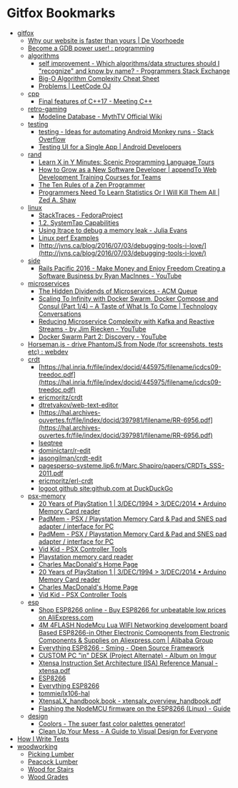 # Gitfox Bookmarks
 * [gitfox]()
   * [Why our website is faster than yours | De Voorhoede](https://www.voorhoede.nl/en/blog/why-our-website-is-faster-than-yours/)
   * [Become a GDB power user! : programming](https://www.reddit.com/r/programming/comments/4szfqz/become_a_gdb_power_user/?st=iqqw6e1h&sh=e728ccbf)
   * [algorithms]()
     * [self improvement - Which algorithms/data structures should I "recognize" and know by name? - Programmers Stack Exchange](http://programmers.stackexchange.com/questions/155639/which-algorithms-data-structures-should-i-recognize-and-know-by-name/155649#155649)
     * [Big-O Algorithm Complexity Cheat Sheet](http://bigocheatsheet.com/)
     * [Problems | LeetCode OJ](https://leetcode.com/problemset/algorithms/)
   * [cpp]()
     * [Final features of C++17 - Meeting C++](https://meetingcpp.com/index.php/br/items/final-features-of-c17.html)
   * [retro-gaming]()
     * [Modeline Database - MythTV Official Wiki](https://www.mythtv.org/wiki/Modeline_Database#NTSC525_itu-r.2Fbt:_470_601_656)
   * [testing]()
     * [testing - Ideas for automating Android Monkey runs - Stack Overflow](http://stackoverflow.com/questions/3968064/ideas-for-automating-android-monkey-runs)
     * [Testing UI for a Single App | Android Developers](https://developer.android.com/training/testing/ui-testing/espresso-testing.html)
   * [rand]()
     * [Learn X in Y Minutes: Scenic Programming Language Tours](https://learnxinyminutes.com/)
     * [How to Grow as a New Software Developer | appendTo Web Development Training Courses for Teams](http://appendto.com/2016/07/how-to-grow-as-a-new-software-developer/)
     * [The Ten Rules of a Zen Programmer](https://www.zenprogrammer.org/en/the10rulesofazenprogrammer.html)
     * [Programmers Need To Learn Statistics Or I Will Kill Them All | Zed A. Shaw](https://zedshaw.com/archive/programmers-need-to-learn-statistics-or-i-will-kill-them-all/)
   * [linux]()
     * [StackTraces - FedoraProject](https://fedoraproject.org/wiki/StackTraces#Installing_debuginfo_RPMs_using_DNF)
     * [1.2. SystemTap Capabilities](https://sourceware.org/systemtap/SystemTap_Beginners_Guide/intro-systemtap-vs-others.html)
     * [Using ltrace to debug a memory leak - Julia Evans](http://jvns.ca/blog/2016/06/15/using-ltrace-to-debug-a-memory-leak/)
     * [Linux perf Examples](http://www.brendangregg.com/perf.html)
     * [http://jvns.ca/blog/2016/07/03/debugging-tools-i-love/](http://jvns.ca/blog/2016/07/03/debugging-tools-i-love/)
   * [side]()
     * [Rails Pacific 2016 - Make Money and Enjoy Freedom Creating a Software Business by Ryan MacInnes - YouTube](https://www.youtube.com/watch?v=Frnl49c2r50)
   * [microservices]()
     * [The Hidden Dividends of Microservices - ACM Queue](http://queue.acm.org/detail.cfm?id=2956643)
     * [Scaling To Infinity with Docker Swarm, Docker Compose and Consul (Part 1/4) – A Taste of What Is To Come | Technology Conversations](https://technologyconversations.com/2015/07/02/scaling-to-infinity-with-docker-swarm-docker-compose-and-consul-part-14-a-taste-of-what-is-to-come/)
     * [Reducing Microservice Complexity with Kafka and Reactive Streams - by Jim Riecken - YouTube](https://www.youtube.com/watch?v=k_Y5ieFHGbs)
     * [Docker Swarm Part 2: Discovery - YouTube](https://www.youtube.com/watch?v=4t7nej89dk4)
   * [Horseman.js - drive PhantomJS from Node (for screenshots, tests etc) : webdev](http://www.reddit.com/r/webdev/comments/39p1id/horsemanjs_drive_phantomjs_from_node_for/)
   * [crdt]()
     * [https://hal.inria.fr/file/index/docid/445975/filename/icdcs09-treedoc.pdf](https://hal.inria.fr/file/index/docid/445975/filename/icdcs09-treedoc.pdf)
     * [ericmoritz/crdt](https://github.com/ericmoritz/crdt)
     * [dtretyakov/web-text-editor](https://github.com/dtretyakov/web-text-editor)
     * [https://hal.archives-ouvertes.fr/file/index/docid/397981/filename/RR-6956.pdf](https://hal.archives-ouvertes.fr/file/index/docid/397981/filename/RR-6956.pdf)
     * [lseqtree](https://www.npmjs.com/package/lseqtree)
     * [dominictarr/r-edit](https://github.com/dominictarr/r-edit)
     * [jasongilman/crdt-edit](https://github.com/jasongilman/crdt-edit)
     * [pagesperso-systeme.lip6.fr/Marc.Shapiro/papers/CRDTs_SSS-2011.pdf](http://pagesperso-systeme.lip6.fr/Marc.Shapiro/papers/CRDTs_SSS-2011.pdf)
     * [ericmoritz/erl-crdt](https://github.com/ericmoritz/erl-crdt)
     * [logoot github site:github.com at DuckDuckGo](https://duckduckgo.com/?q=logoot%20github+site:github.com)
   * [psx-memory]()
     * [20 Years of PlayStation 1 | 3/DEC/1994 > 3/DEC/2014 • Arduino Memory Card reader](http://www.psxdev.net/forum/viewtopic.php?f=62&t=345)
     * [PadMem - PSX / Playstation Memory Card & Pad and SNES pad adapter / interface for PC](http://www.tango-lasergame.be/cf/melbax/adapter.htm)
     * [PadMem - PSX / Playstation Memory Card & Pad and SNES pad adapter / interface for PC](http://www.tango-lasergame.be/cf/melbax/adapter.htm)
     * [Vid Kid - PSX Controller Tools](http://www.debaser.force9.co.uk/psxcn/)
     * [Playstation memory card reader](http://www.raphnet.net/electronique/psx_cardmgr/psx_cardmgr_en.php)
     * [Charles MacDonald's Home Page](http://cgfm2.emuviews.com/)
     * [20 Years of PlayStation 1 | 3/DEC/1994 > 3/DEC/2014 • Arduino Memory Card reader](http://www.psxdev.net/forum/viewtopic.php?f=62&t=345)
     * [Charles MacDonald's Home Page](http://cgfm2.emuviews.com/)
     * [Vid Kid - PSX Controller Tools](http://www.debaser.force9.co.uk/psxcn/)
   * [esp]()
     * [Shop ESP8266 online - Buy ESP8266 for unbeatable low prices on AliExpress.com](http://www.aliexpress.com/wholesale?SearchText=ESP8266)
     * [4M 4FLASH NodeMcu Lua WIFI Networking development board Based ESP8266-in Other Electronic Components from Electronic Components & Supplies on Aliexpress.com | Alibaba Group](http://www.aliexpress.com/item/4M-4FLASH-NodeMcu-Lua-WIFI-Networking-development-board-Based-ESP8266/32448662166.html?ws_ab_test=201556_7,201527_1_71_72_73_74_75,201560_3)
     * [Everything ESP8266 - Sming - Open Source Framework](http://www.esp8266.com/viewforum.php?f=35&sid=72d9b435e808f7ca91f4d2a373c6e517)
     * [CUSTOM PC "in" DESK (Project Alternate) - Album on Imgur](http://imgur.com/a/Dhoe7)
     * [Xtensa Instruction Set Architecture (ISA) Reference Manual - xtensa.pdf](http://0x04.net/~mwk/doc/xtensa.pdf)
     * [ESP8266](https://drive.google.com/folderview?id=0B5bwBE9A5dBXaExvdDExVFNrUXM&usp=sharing)
     * [Everything ESP8266](http://www.esp8266.com/)
     * [tommie/lx106-hal](https://github.com/tommie/lx106-hal)
     * [XtensaLX_handbook.book - xtensalx_overview_handbook.pdf](http://ip.cadence.com/uploads/pdf/xtensalx_overview_handbook.pdf)
     * [Flashing the NodeMCU firmware on the ESP8266 (Linux) - Guide](http://www.whatimade.today/flashing-the-nodemcu-firmware-on-the-esp8266-linux-guide/)
   * [design]()
     * [Coolors - The super fast color palettes generator!](http://app.coolors.co/3f7cac-95afba-bbc4a6-d5e1a3-e2f89c)
     * [Clean Up Your Mess - A Guide to Visual Design for Everyone](http://visualmess.com/index.html)
* [How I Write Tests](https://blog.nelhage.com/2016/12/how-i-test/)
* [woodworking]()
  * [Picking Lumber](http://www.popularwoodworking.com/projects/19-tips-for-buying-and-using-rough-lumber)
  * [Peacock Lumber](http://www.peacocklumber.ca/pricing-rough-hardwood-lumber)
  * [Wood for Stairs](http://davethehowtoguy.com/149/choosing-the-right-wood-for-your-stairs/)
  * [Wood Grades](https://www.woodworkerssource.com/shop/grad.html)
